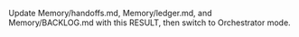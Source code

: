 Update Memory/handoffs.md, Memory/ledger.md, and Memory/BACKLOG.md with this RESULT, then switch to Orchestrator mode.
